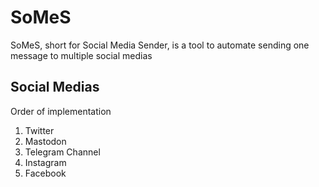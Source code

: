 # SoMeS

SoMeS, short for Social Media Sender, is a tool to automate sending one message to multiple social medias

## Social Medias

Order of implementation

1. Twitter
2. Mastodon
3. Telegram Channel
3. Instagram
4. Facebook

